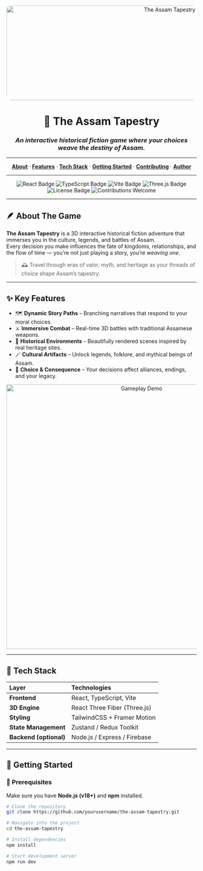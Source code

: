 <div id="top" align="center">

<img src="https://media.giphy.com/media/3o6Zt8MgUuvSbkZYWc/giphy.gif" width="900" height="250" style="border-radius: 12px;" alt="The Assam Tapestry Banner"/>

# 🧵 The Assam Tapestry  
### *An interactive historical fiction game where your choices weave the destiny of Assam.*

---

[**About**](#-about-the-game) · [**Features**](#-key-features) · [**Tech Stack**](#-tech-stack) · [**Getting Started**](#-getting-started) · [**Contributing**](#-contributing) · [**Author**](#-author)

---

![React Badge](https://img.shields.io/badge/React-20232A?style=for-the-badge&logo=react&logoColor=61DAFB)
![TypeScript Badge](https://img.shields.io/badge/TypeScript-007ACC?style=for-the-badge&logo=typescript&logoColor=white)
![Vite Badge](https://img.shields.io/badge/Vite-646CFF?style=for-the-badge&logo=vite&logoColor=white)
![Three.js Badge](https://img.shields.io/badge/Three.js-black?style=for-the-badge&logo=three.js&logoColor=white)
![License Badge](https://img.shields.io/badge/License-MIT-yellow?style=for-the-badge)
![Contributions Welcome](https://img.shields.io/badge/Contributions-Welcome-brightgreen?style=for-the-badge)

---

</div>

## 🪶 About The Game

**The Assam Tapestry** is a 3D interactive historical fiction adventure that immerses you in the culture, legends, and battles of Assam.  
Every decision you make influences the fate of kingdoms, relationships, and the flow of time — you’re not just playing a story, you’re *weaving one.*

> 🕰️ Travel through eras of valor, myth, and heritage as your threads of choice shape Assam’s tapestry.

---

## ✨ Key Features

- 🗺️ **Dynamic Story Paths** – Branching narratives that respond to your moral choices.  
- ⚔️ **Immersive Combat** – Real-time 3D battles with traditional Assamese weapons.  
- 🌄 **Historical Environments** – Beautifully rendered scenes inspired by real heritage sites.  
- 🪄 **Cultural Artifacts** – Unlock legends, folklore, and mythical beings of Assam.  
- 👥 **Choice & Consequence** – Your decisions affect alliances, endings, and your legacy.

<div align="center">
  <img src="https://media.giphy.com/media/l3q2RauzE5Vzf7iYo/giphy.gif" width="700" alt="Gameplay Demo"/>
</div>

---

## 🧰 Tech Stack

| Layer | Technologies |
|:------|:--------------|
| **Frontend** | React, TypeScript, Vite |
| **3D Engine** | React Three Fiber (Three.js) |
| **Styling** | TailwindCSS + Framer Motion |
| **State Management** | Zustand / Redux Toolkit |
| **Backend (optional)** | Node.js / Express / Firebase |

---

## 🚀 Getting Started

### 🧩 Prerequisites
Make sure you have **Node.js (v18+)** and **npm** installed.

```bash
# Clone the repository
git clone https://github.com/yourusername/the-assam-tapestry.git

# Navigate into the project
cd the-assam-tapestry

# Install dependencies
npm install

# Start development server
npm run dev
